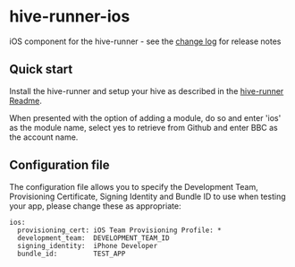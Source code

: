 # hive-runner-ios

iOS component for the hive-runner - see the [change log](CHANGELOG.md) for release notes

## Quick start

Install the hive-runner and setup your hive as described in the [hive-runner Readme](https://github.com/bbc/hive-runner/blob/master/README.md).

When presented with the option of adding a module, do so and enter 'ios' as the module name, select yes to retrieve from Github and enter BBC as the account name.

## Configuration file

The configuration file allows you to specify the Development Team, Provisioning Certificate, Signing Identity and Bundle ID to use when testing your app, please change these as appropriate:

    ios:
      provisioning_cert: iOS Team Provisioning Profile: *
      development_team:  DEVELOPMENT_TEAM_ID
      signing_identity:  iPhone Developer
      bundle_id:         TEST_APP
